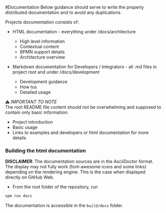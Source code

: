 #Documentation
Below guidance should serve to write the properly distributed documentation and to avoid any duplications.

Projects documentation consists of:
- HTML documentation - everything under /docs/architecture
    - High level information
    - Contextual content
    - BPMN support details
    - Architecture overview
    
- Markdown documentation for Developers / Integrators - all .md files in project root and under /docs/development
    - Development guidance
    - How tos
    - Detailed usage

⚠️ _IMPORTANT TO NOTE_ \
The root README file content should not be overwhelming and supposed to contain only basic information:
 - Project introduction
 - Basic usage
 - Links to examples and developers or html documentation for more details


### Building the html documentation

**DISCLAIMER**:
The documentation sources are in the AsciiDoctor format. The display
may not fully work (font-awesome icons and some links) depending on the rendering engine. This is the case when
displayed directly on GitHub Web.

- From the root folder of the repository, run 
```bash
npm run docs
```

The documentation is accessible in the `build/docs` folder.
